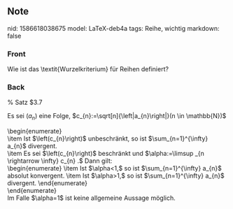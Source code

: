 ## Note
nid: 1586618038675
model: LaTeX-deb4a
tags: Reihe, wichtig
markdown: false

### Front
Wie ist das \textit{Wurzelkriterium} für Reihen definiert?

### Back
% Satz $3.7 <div><span>
</span></div><div><span>Es sei $\left(a_{n}\right)$ eine Folge, $c_{n}:=\sqrt[n]{\left|a_{n}\right|}(n \in \mathbb{N})$</span>
</div><div>\begin{enumerate}</div><div><span>\item Ist $\left(c_{n}\right)$ unbeschränkt, so ist $\sum_{n=1}^{\infty} a_{n}$ divergent.</span>
</div><div>\item Es sei $\left(c_{n}\right)$ beschränkt und $\alpha:=\limsup _{n \rightarrow \infty} c_{n} .$ Dann gilt:</div><div>\begin{enumerate}
\item Ist $\alpha<1,$ so ist $\sum_{n=1}^{\infty} a_{n}$ absolut konvergent.
\item Ist $\alpha>1,$ so ist $\sum_{n=1}^{\infty} a_{n}$ divergent.
\end{enumerate}</div><div>\end{enumerate}</div><div>
</div><div>Im Falle $\alpha=1$ ist keine allgemeine Aussage möglich.</div>
